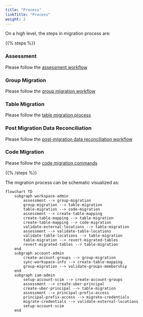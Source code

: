 ```yaml
---
title: "Process"
linkTitle: "Process"
weight: 2
---
```


On a high level, the steps in migration process are:

{{% steps %}}

### Assessment

Please follow the [assessment workflow](../reference/workflows/assessment.md) 

### Group Migration

Please follow the [group migration workflow](../reference/workflows/group_migration.md)

### Table Migration

Please follow the [table migration process](../process/table_migration.md)

### Post Migration Data Reconciliation

Please follow the [post-migration data reconciliation workflow](../reference/workflows/reconciliation.md)

### Code Migration

Please follow the [code migration commands](../reference/commands/code_migration.md)

{{% /steps %}}


The migration process can be schematic visualized as:

```mermaid
flowchart TD
    subgraph workspace-admin
        assessment --> group-migration
        group-migration --> table-migration
        table-migration --> code-migration
        assessment --> create-table-mapping
        create-table-mapping --> table-migration
        create-table-mapping --> code-migration
        validate-external-locations --> table-migration
        assessment --> validate-table-locations
        validate-table-locations --> table-migration
        table-migration --> revert-migrated-tables
        revert-migrated-tables --> table-migration
    end
    subgraph account-admin
        create-account-groups --> group-migration
        sync-workspace-info --> create-table-mapping
        group-migration --> validate-groups-membership
    end
    subgraph iam-admin
        setup-account-scim --> create-account-groups
        assessment --> create-uber-principal
        create-uber-principal --> table-migration
        assessment --> principal-prefix-access
        principal-prefix-access --> migrate-credentials
        migrate-credentials --> validate-external-locations
        setup-account-scim
    end
```